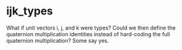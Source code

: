 # ijk_types

What if unit vectors i, j, and k were types? Could we then define the quaternion multiplication identities instead of hard-coding the full quaternion multiplication? Some say yes.

